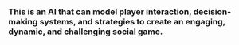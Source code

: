 ### This is an AI that can model player interaction, decision-making systems, and strategies to create an engaging, dynamic, and challenging social game.
